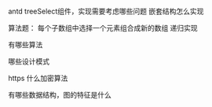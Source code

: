 # 

antd treeSelect组件，实现需要考虑哪些问题
嵌套结构怎么实现

算法题：
每个子数组中选择一个元素组合成新的数组 递归实现

有哪些算法

哪些设计模式

https 什么加密算法

有哪些数据结构，图的特征是什么

